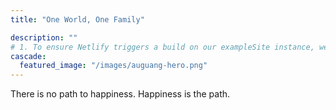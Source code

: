 ```yaml
---
title: "One World, One Family"

description: ""
# 1. To ensure Netlify triggers a build on our exampleSite instance, we need to change a file in the exampleSite directory.
cascade:
  featured_image: "/images/auguang-hero.png"
---
```


There is no path to happiness. Happiness is the path.
